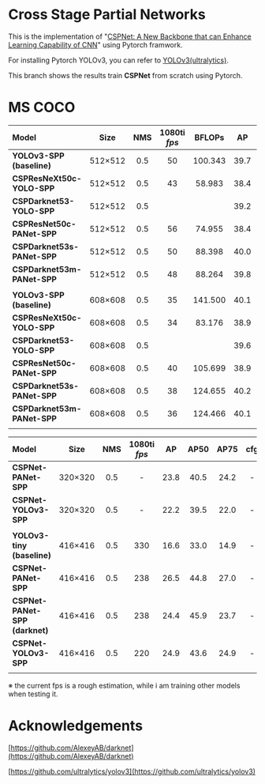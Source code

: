 # Cross Stage Partial Networks
This is the implementation of "[CSPNet: A New Backbone that can Enhance Learning Capability of CNN](https://arxiv.org/abs/1911.11929)" using Pytorch framwork.

For installing Pytorch YOLOv3, you can refer to [YOLOv3(ultralytics)](https://github.com/ultralytics/yolov3).

This branch shows the results train **CSPNet** from scratch using Pytorch.

# MS COCO

| Model | Size | NMS | 1080ti *fps* | BFLOPs | AP  | AP50 | AP75 | cfg | weight |
| :---- | :--: | :-: | :----------: | :----: | :--: | :--: | :--: | :-: | :----: |
| **YOLOv3-SPP (baseline)** | 512×512 | 0.5 | 50 | 100.343 | 39.7 | 60.5 | 42.2 | [cfg](https://github.com/WongKinYiu/CrossStagePartialNetworks/blob/pytorch/cfg/yolov3-spp.cfg) | [weight](https://drive.google.com/open?id=1ijv8jWVKX9q7Qjfm_iQDHtGc39DaJJ6M) |
| **CSPResNeXt50c-YOLO-SPP** | 512×512 | 0.5 | 43 | 58.983 | 38.4 | 59.6 | 40.5 | [cfg](https://github.com/WongKinYiu/CrossStagePartialNetworks/blob/pytorch/cfg/csresnext50c-yolo-spp.cfg) | [weight](https://drive.google.com/open?id=1QWyghhT2NzYlmGtiem6dz3mB3OmvF6UV) |
| **CSPDarknet53-YOLO-SPP** | 512×512 | 0.5 |  |  | 39.2 | 60.2 | 41.6 |  |  |
| **CSPResNet50c-PANet-SPP** | 512×512 | 0.5 | 56 | 74.955 | 38.4 | 58.5 | 41.0 | [cfg](https://github.com/WongKinYiu/CrossStagePartialNetworks/blob/pytorch/cfg/csresnet50c-panet-spp.cfg) | [weight](https://drive.google.com/open?id=1_slhW7CCUZQctwCpRsNiNCtZIuvexeA1) |
| **CSPDarknet53s-PANet-SPP** | 512×512 | 0.5 | 50 | 88.398 | 40.0 | 60.4 | 42.9 | [cfg](https://github.com/WongKinYiu/CrossStagePartialNetworks/blob/pytorch/cfg/csdarknet53s-panet-spp.cfg) | [weight](https://drive.google.com/open?id=1wX1pe6qJpb_uSPjNQJbWzKnvVnF3PY9b) |
| **CSPDarknet53m-PANet-SPP** | 512×512 | 0.5 | 48 | 88.264 | 39.8 | 60.1 | 42.6 | [cfg](https://github.com/WongKinYiu/CrossStagePartialNetworks/blob/pytorch/cfg/csdarknet53m-panet-spp.cfg) | [weight](https://drive.google.com/open?id=10hWJHjcqSyBJca6uVpslvEm_-a_S9XNa) |
|  |  |  |  |  |  |  |  |  |
| **YOLOv3-SPP (baseline)** | 608×608 | 0.5 | 35 | 141.500 | 40.1 | 60.9 | 42.8 | - | - |
| **CSPResNeXt50c-YOLO-SPP** | 608×608 | 0.5 | 34 | 83.176 | 38.9 | 60.3 | 41.3 | - | - |
| **CSPDarknet53-YOLO-SPP** | 608×608 | 0.5 |  |  | 39.6 | 60.7 | 42.3 |  |  |
| **CSPResNet50c-PANet-SPP** | 608×608 | 0.5 | 40 | 105.699 | 38.9 | 59.2 | 41.6 | - | - |
| **CSPDarknet53s-PANet-SPP** | 608×608 | 0.5 | 38 | 124.655 | 40.2 | 60.6 | 43.3 | - | - |
| **CSPDarknet53m-PANet-SPP** | 608×608 | 0.5 | 36 | 124.466 | 40.1 | 60.6 | 43.1 | - | - |
|  |  |  |  |  |  |  |  |  |

| Model | Size | NMS | 1080ti *fps* |  AP  | AP50 | AP75 | cfg | weight |
| :---- | :--: | :-: | :----------: | :--: | :--: | :--: | :-: | :----: |
| **CSPNet-PANet-SPP** | 320×320 | 0.5 | - | 23.8 | 40.5 | 24.2 | - | - |
| **CSPNet-YOLOv3-SPP** | 320×320 | 0.5 | - | 22.2 | 39.5 | 22.0 | - | - |
|  |  |  |  |  |  |  |  |  |
| **YOLOv3-tiny (baseline)** | 416×416 | 0.5 | 330 | 16.6 | 33.0 | 14.9 | - | - |
| **CSPNet-PANet-SPP** | 416×416 | 0.5 | 238 | 26.5 | 44.8 | 27.0 | - | - |
| **CSPNet-PANet-SPP (darknet)** | 416×416 | 0.5 | 238 | 24.4 | 45.9 | 23.7 | - | - |
| **CSPNet-YOLOv3-SPP** | 416×416 | 0.5 | 220 | 24.9 | 43.6 | 24.9 | - | - |
|  |  |  |  |  |  |  |  |  |

※ the current fps is a rough estimation, while i am training other models when testing it.

# Acknowledgements
[https://github.com/AlexeyAB/darknet](https://github.com/AlexeyAB/darknet)

[https://github.com/ultralytics/yolov3](https://github.com/ultralytics/yolov3)
